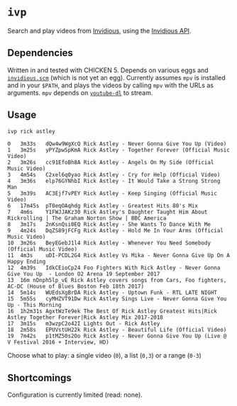 # `ivp`

Search and play videos from [Invidious][invidious], using the [Invidious API][invidious_api].

## Dependencies

Written in and tested with CHICKEN 5. Depends on various eggs and
[`invidious.scm`][invidious.scm] (which is not yet an egg). Currently assumes
`mpv` is installed and in your `$PATH`, and plays the videos by calling `mpv`
with the URLs as arguments. `mpv` depends on [`youtube-dl`][youtube_dl] to
stream.

## Usage

```sh
ivp rick astley
```

```
0	3m33s	dQw4w9WgXcQ	Rick Astley - Never Gonna Give You Up (Video)
1	3m25s	yPYZpwSpKmA	Rick Astley - Together Forever (Official Music Video)
2	3m26s	cc91EfoBh8A	Rick Astley - Angels On My Side (Official Music Video)
3	4m54s	C2xel6q0yao	Rick Astley - Cry for Help (Official Video)
4	3m36s	elp76GYNhbI	Rick Astley - It Would Take a Strong Strong Man
5	3m39s	AC3Ejf7vPEY	Rick Astley - Keep Singing (Official Music Video)
6	17m45s	pT0eqOAqhdg	Rick Astley - Greatest Hits 80's Mix
7	4m6s	Y1FWJJAKz30	Rick Astley's Daughter Taught Him About Rickrolling | The Graham Norton Show | BBC America
8	3m17s	2nKsnQsi0EQ	Rick Astley - She Wants To Dance With Me
9	4m24s	DqZS89jFCFg	Rick Astley - Hold Me In Your Arms (Official Music Video)
10	3m26s	BeyEGebJ1l4	Rick Astley - Whenever You Need Somebody (Official Music Video)
11	4m3s	uDI-PCDL2G4	Rick Astley Vs Mika - Never Gonna Give Up On A Happy Ending
12	4m39s	IdkCEioCp24	Foo Fighters With Rick Astley - Never Gonna Give You Up  - London O2 Arena 19 September 2017
13	16m	nDnph5lp_vE	Rick Astley covers songs from Cars, Foo fighters, AC-DC (House of Blues Boston Feb 18th 2017)
14	5m14s	WUEdsXgBrDA	Rick Astley - Uptown Funk - RTL LATE NIGHT
15	5m55s	cyMHZVT91Dw	Rick Astley Sings Live - Never Gonna Give You Up - This Morning
16	1h2m31s	AgxtWzTe9ek	The Best Of Rick Astley Greatest Hits|Rick Astley Together Forever|Rick Astley Mix 2017-2018
17	3m15s	m3wzpC2o42I	Lights Out - Rick Astley
18	2m58s	EPUVstUH22k	Rick Astley - Beautiful Life (Official Video)
19	7m42s	p1tMZ50s2Oo	Rick Astley - Never Gonna Give You Up (Live @ V Festival 2016 + Interview, HD)
```

Choose what to play: a single video (`0`), a list (`0,3`) or a range (`0-3`)

## Shortcomings

Configuration is currently limited (read: none).

[invidious]: https://invidio.us
[invidious.scm]: https://github.com/siiky/invidious.scm
[invidious_api]: https://github.com/omarroth/invidious/wiki/API
[youtube_dl]: https://github.com/ytdl-org/youtube-dl
